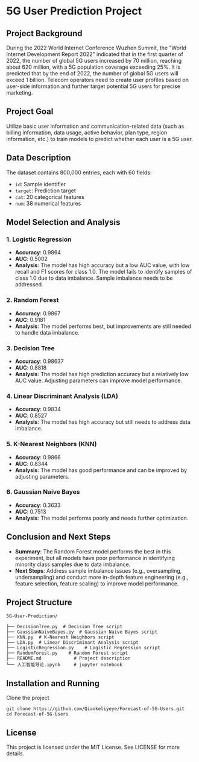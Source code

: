 # 5G User Prediction Project

## Project Background

During the 2022 World Internet Conference Wuzhen Summit, the "World Internet Development Report 2022" indicated that in the first quarter of 2022, the number of global 5G users increased by 70 million, reaching about 620 million, with a 5G population coverage exceeding 25%. It is predicted that by the end of 2022, the number of global 5G users will exceed 1 billion. Telecom operators need to create user profiles based on user-side information and further target potential 5G users for precise marketing.

## Project Goal

Utilize basic user information and communication-related data (such as billing information, data usage, active behavior, plan type, region information, etc.) to train models to predict whether each user is a 5G user.

## Data Description

The dataset contains 800,000 entries, each with 60 fields:

- `id`: Sample identifier
- `target`: Prediction target
- `cat`: 20 categorical features
- `num`: 38 numerical features

## Model Selection and Analysis

### 1. Logistic Regression

- **Accuracy**: 0.9864
- **AUC**: 0.5002
- **Analysis**: The model has high accuracy but a low AUC value, with low recall and F1 scores for class 1.0. The model fails to identify samples of class 1.0 due to data imbalance. Sample imbalance needs to be addressed.

### 2. Random Forest

- **Accuracy**: 0.9867
- **AUC**: 0.9181
- **Analysis**: The model performs best, but improvements are still needed to handle data imbalance.

### 3. Decision Tree

- **Accuracy**: 0.98637
- **AUC**: 0.8818
- **Analysis**: The model has high prediction accuracy but a relatively low AUC value. Adjusting parameters can improve model performance.

### 4. Linear Discriminant Analysis (LDA)

- **Accuracy**: 0.9834
- **AUC**: 0.8527
- **Analysis**: The model has high accuracy but still needs to address data imbalance.

### 5. K-Nearest Neighbors (KNN)

- **Accuracy**: 0.9866
- **AUC**: 0.8344
- **Analysis**: The model has good performance and can be improved by adjusting parameters.

### 6. Gaussian Naive Bayes

- **Accuracy**: 0.3633
- **AUC**: 0.7513
- **Analysis**: The model performs poorly and needs further optimization.

## Conclusion and Next Steps

- **Summary**: The Random Forest model performs the best in this experiment, but all models have poor performance in identifying minority class samples due to data imbalance.
- **Next Steps**: Address sample imbalance issues (e.g., oversampling, undersampling) and conduct more in-depth feature engineering (e.g., feature selection, feature scaling) to improve model performance.

## Project Structure

```
5G-User-Prediction/

├── DecisionTree.py  # Decision Tree script
├── GaussianNaiveBayes.py  # Gaussian Naive Bayes script
├── KNN.py  # K-Nearest Neighbors script
├── LDA.py  # Linear Discriminant Analysis script
├── LogisticRegression.py    # Logistic Regression script
├── RandomForest.py    # Random Forest script
├── README.md            # Project description
└── 人工智能导论.ipynb     # jupyter notebook
```

## Installation and Running

Clone the project

```
git clone https://github.com/Qiaokeliyeye/Forecast-of-5G-Users.git
cd Forecast-of-5G-Users
```

## License

This project is licensed under the MIT License. See LICENSE for more details.